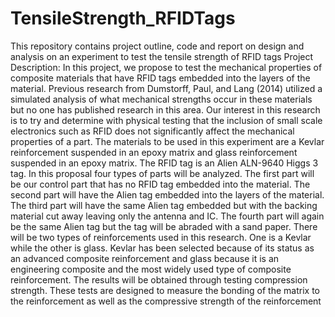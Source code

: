 # TensileStrength_RFIDTags
This repository contains project outline, code and report on design and analysis on an experiment to test the tensile strength of RFID tags
Project Description:
In this project, we propose to test the mechanical properties of composite materials that have RFID tags embedded into the layers of the material. Previous research from Dumstorff, Paul, and Lang (2014) utilized a simulated analysis of what mechanical strengths occur in these materials but no one has published research in this area. Our interest in this research is to try and determine with physical testing that the inclusion of small scale electronics such as RFID does not significantly affect the mechanical properties of a part. The materials to be used in this experiment are a Kevlar reinforcement suspended in an epoxy matrix and glass reinforcement suspended in an epoxy matrix. The RFID tag is an Alien ALN-9640 Higgs 3 tag.
In this proposal four types of parts will be analyzed. The first part will be our control part that has no RFID tag embedded into the material. The second part will have the Alien tag embedded into the layers of the material. The third part will have the same Alien tag embedded but with the backing material cut away leaving only the antenna and IC. The fourth part will again be the same Alien tag but the tag will be abraded with a sand paper. There will be two types of reinforcements used in this research. One is a Kevlar while the other is glass. Kevlar has been selected because of its status as an advanced composite reinforcement and glass because it is an engineering composite and the most widely used type of composite reinforcement. The results will be obtained through testing compression strength. These tests are designed to measure the bonding of the matrix to the reinforcement as well as the compressive strength of the reinforcement
